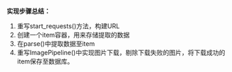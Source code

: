 **实现步骤总结：**
1. 重写start_requests()方法，构建URL
2. 创建一个item容器，用来存储提取的数据
3. 在parse()中提取数据至item
4. 重写ImagePipeline()中实现图片下载，剔除下载失败的图片，将下载成功的item保存至数据库。